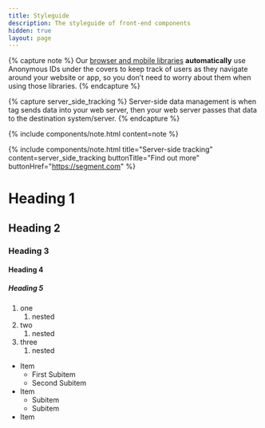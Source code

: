 ```yaml
---
title: Styleguide
description: The styleguide of front-end components
hidden: true
layout: page
---
```


{% capture note %}
  Our [browser and mobile libraries](https://segment.com) **automatically** use Anonymous IDs under the covers to keep track of users as they navigate around your website or app, so you don’t need to worry about them when using those libraries.
{% endcapture %}

{% capture server_side_tracking %}
  Server-side data management is when tag sends data into your web server, then your web server passes that data to the destination system/server.
{% endcapture %}


{% include components/note.html content=note %}

{% include components/note.html title="Server-side tracking" content=server_side_tracking buttonTitle="Find out more" buttonHref="https://segment.com" %}

# Heading 1
## Heading 2
### Heading 3
#### Heading 4
##### Heading 5

1. one
    1. nested
2. two
    1. nested
3. three
    1. nested

* Item
    * First Subitem
    * Second Subitem
* Item
    - Subitem
    - Subitem
* Item
